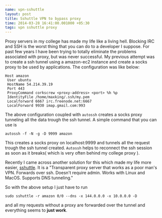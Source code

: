 ```yaml
---
name: vpn-sshuttle
layout: post
title: Sshuttle VPN to bypass proxy
time: 2014-03-28 16:41:00.001000 +05:30
tags: vpn sshuttle proxy
---
```


Proxy servers in my college has made my life like a living hell. Blocking IRC and
SSH is the worst thing that you can do to a developer I suppose. For past few
years I have been trying to totally eliminate the problems associated with proxy,
but was never successful. My previous attempt was to create a ssh tunnel using
a amazon-ec2 instance and create a socks proxy to be used by applications. The
configuration was like below:

    Host amazon
     User ubuntu
     HostName 54.214.39.19
     Port 443
     ProxyCommand corkscrew <proxy-address> <port> %h %p
     IdentityFile /home/maxking/.ssh/my.pem
     Localforward 6667 irc.freenode.net:6667
     LocalForward 9930 imap.gmail.com:993

The above configuration coupled with `autossh` creates a socks proxy tunneling
all the data trough the ssh tunnel. A simple command that you can use is

    autossh -f -N -g -D 9999 amazon

This creates a socks proxy on localhost:9999 and tunnels all the request
trough the ssh tunnel created. `Autossh` helps to reconnect the ssh session
as soon as it breaks( which is very often behind my college proxy ).

Recently I came across another solution for this which made my life more easier,
[sshuttle][1]. It is a "Transparent proxy server that works as a poor man's
VPN. Forwards over ssh.  Doesn't require admin. Works with Linux and
MacOS. Supports DNS tunneling."

So with the above setup I just have to run

    sudo sshuttle -r amazon 0/0 --dns -x 144.0.0.0 -x 10.0.0.0 -D

and all my requests without a proxy are forwarded over the tunnel and everything
seems to **just work**.


[1]: [https://github.com/apenwarr/sshuttle]